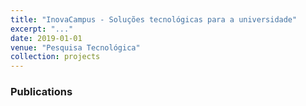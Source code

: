 ```yaml
---
title: "InovaCampus - Soluções tecnológicas para a universidade"
excerpt: "..."
date: 2019-01-01
venue: "Pesquisa Tecnológica"
collection: projects
---
```




### Publications
